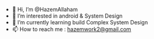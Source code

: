 - 👋 Hi, I’m @HazemAllaham
- 👀 I’m interested in android & System Design
- 🌱 I’m currently learning build Complex System Design
- 📫 How to reach me : hazemwork2@gmail.com

